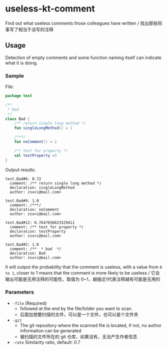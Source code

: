 # useless-kt-comment
Find out what useless comments those colleagues have written / 找出那些同事写了相当于没写的注释

## Usage
Detection of empty comments and some function naming itself can indicate what it is doing.

### Sample

File:  
```kotlin
package test

/**
 * bad
 */
class Bad {
    /** return single long method */
    fun singleLongMethod() = 1

    /***/
    fun noComment() = 2

    /** test for property */
    val testProperty =3
}
```

Output results:  
```
test.Bad#6: 0.72
  comment: /** return single long method */
  declaration: singleLongMethod
  author: zsu<i@mail.com>

test.Bad#9: 1.0
  comment: /***/
  declaration: noComment
  author: zsu<i@mail.com>

test.Bad#12: 0.7647058823529411
  comment: /** test for property */
  declaration: testProperty
  author: zsu<i@mail.com>

test.Bad#2: 1.0
  comment: /**  * bad  */
  declaration: Bad
  author: zsu<i@mail.com>
```

It will output the probability that the comment is useless, with a value from `0 to 1`, closer to 1 means that
the comment is more likely to be useless / 
它会输出可能是无用注释的可能性，取值为 0~1，越接近1代表注释越有可能是无用的

### Parameters

- `-file` (Required)
  - followed at the end by the file/folder you want to scan.
  - 后面加想要扫描的文件，可以是一个文件，也可以是个文件夹
- `-git`
  - The git repository where the scanned file is located, if not, no author information can be generated
  - 被扫描的文件所在的 git 仓库，如果没有，无法产生作者信息
- `-rate` Similarity ratio, default: 0.7
